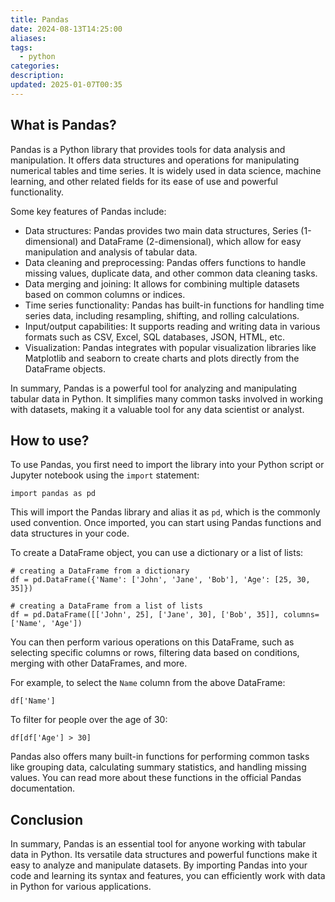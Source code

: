 ```yaml
---
title: Pandas
date: 2024-08-13T14:25:00
aliases: 
tags:
  - python
categories: 
description: 
updated: 2025-01-07T00:35
---
```


## What is Pandas?

Pandas is a Python library that provides tools for data analysis and manipulation. It offers data structures and operations for manipulating numerical tables and time series. It is widely used in data science, machine learning, and other related fields for its ease of use and powerful functionality.

Some key features of Pandas include:

- Data structures: Pandas provides two main data structures, Series (1-dimensional) and DataFrame (2-dimensional), which allow for easy manipulation and analysis of tabular data.
- Data cleaning and preprocessing: Pandas offers functions to handle missing values, duplicate data, and other common data cleaning tasks.
- Data merging and joining: It allows for combining multiple datasets based on common columns or indices.
- Time series functionality: Pandas has built-in functions for handling time series data, including resampling, shifting, and rolling calculations.
- Input/output capabilities: It supports reading and writing data in various formats such as CSV, Excel, SQL databases, JSON, HTML, etc.
- Visualization: Pandas integrates with popular visualization libraries like Matplotlib and seaborn to create charts and plots directly from the DataFrame objects.

In summary, Pandas is a powerful tool for analyzing and manipulating tabular data in Python. It simplifies many common tasks involved in working with datasets, making it a valuable tool for any data scientist or analyst.

## How to use?

To use Pandas, you first need to import the library into your Python script or Jupyter notebook using the `import` statement:

```
import pandas as pd
```

This will import the Pandas library and alias it as `pd`, which is the commonly used convention. Once imported, you can start using Pandas functions and data structures in your code.

To create a DataFrame object, you can use a dictionary or a list of lists:

```
# creating a DataFrame from a dictionary
df = pd.DataFrame({'Name': ['John', 'Jane', 'Bob'], 'Age': [25, 30, 35]})

# creating a DataFrame from a list of lists
df = pd.DataFrame([['John', 25], ['Jane', 30], ['Bob', 35]], columns=['Name', 'Age'])
```

You can then perform various operations on this DataFrame, such as selecting specific columns or rows, filtering data based on conditions, merging with other DataFrames, and more.

For example, to select the `Name` column from the above DataFrame:

```
df['Name']
```

To filter for people over the age of 30:

```
df[df['Age'] > 30]
```

Pandas also offers many built-in functions for performing common tasks like grouping data, calculating summary statistics, and handling missing values. You can read more about these functions in the official Pandas documentation.

## Conclusion

In summary, Pandas is an essential tool for anyone working with tabular data in Python. Its versatile data structures and powerful functions make it easy to analyze and manipulate datasets. By importing Pandas into your code and learning its syntax and features, you can efficiently work with data in Python for various applications.
